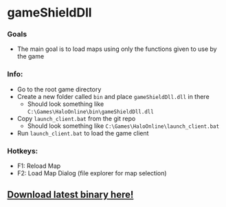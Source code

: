 # gameShieldDll

### Goals
- The main goal is to load maps using only the functions given to use by the game

### Info:
- Go to the root game directory
- Create a new folder called `bin` and place `gameShieldDll.dll` in there
  - Should look something like `C:\Games\HaloOnline\bin\gameShieldDll.dll`
- Copy `launch_client.bat` from the git repo
  - Should look something like `C:\Games\HaloOnline\launch_client.bat`
- Run `launch_client.bat` to load the game client

### Hotkeys:
- F1: Reload Map
- F2: Load Map Dialog (file explorer for map selection)

## [Download latest binary here!](https://github.com/theTwist84/gameShieldDll/releases/)
